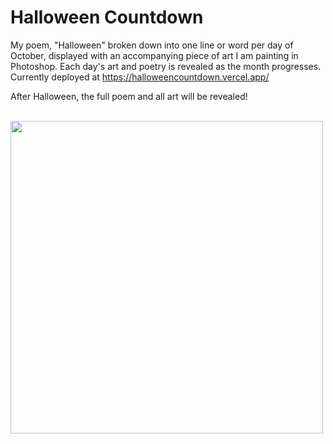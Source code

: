 # Halloween Countdown
My poem, "Halloween" broken down into one line or word per day of October, displayed with an accompanying piece of art I am painting in Photoshop. Each day's art and poetry is revealed as the month progresses. Currently deployed at <a href="https://halloweencountdown.vercel.app/">https://halloweencountdown.vercel.app/</a>

After Halloween, the full poem and all art will be revealed!
<br/>
<br/>

<a href="https://halloweencountdown.vercel.app/"><img align="center" src="https://github.com/tessathornberry/halloweencountdown/assets/105292208/673a94e0-2b53-43c5-a2f2-a2594c7d94d6" width="auto" height="500" ></a>

